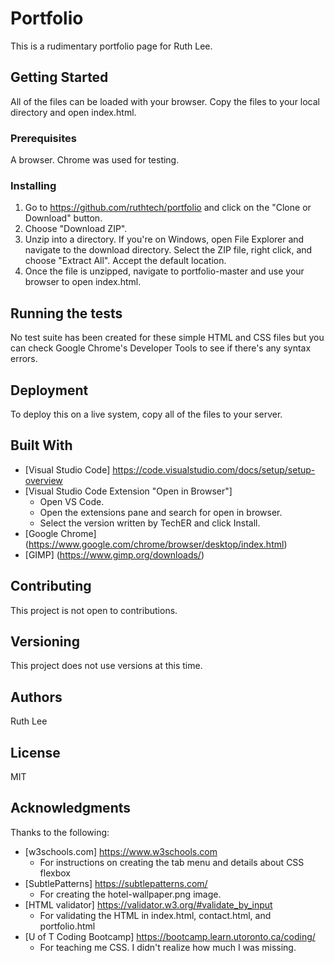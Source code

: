 # Portfolio 
This is a rudimentary portfolio page for Ruth Lee.

## Getting Started
All of the files can be loaded with your browser. Copy the files to your local directory and open index.html.

### Prerequisites
A browser. Chrome was used for testing. 

### Installing
1. Go to https://github.com/ruthtech/portfolio and click on the "Clone or Download" button. 
2. Choose "Download ZIP". 
3. Unzip into a directory. If you're on Windows, open File Explorer and navigate to the download directory. Select the ZIP file, right click, and choose "Extract All". Accept the default location.
4. Once the file is unzipped, navigate to portfolio-master and use your browser to open index.html.


## Running the tests
No test suite has been created for these simple HTML and CSS files but you can check Google Chrome's Developer Tools to see if there's any syntax errors. 

## Deployment
To deploy this on a live system, copy all of the files to your server. 

## Built With
* [Visual Studio Code] https://code.visualstudio.com/docs/setup/setup-overview
* [Visual Studio Code Extension "Open in Browser"] 
  * Open VS Code.
  * Open the extensions pane and search for open in browser.
  * Select the version written by TechER and click Install.
* [Google Chrome] (https://www.google.com/chrome/browser/desktop/index.html)
* [GIMP] (https://www.gimp.org/downloads/)

## Contributing
This project is not open to contributions.

## Versioning
This project does not use versions at this time. 

## Authors
Ruth Lee

## License
MIT

## Acknowledgments
Thanks to the following:
* [w3schools.com] https://www.w3schools.com 
  * For instructions on creating the tab menu and details about CSS flexbox
* [SubtlePatterns] https://subtlepatterns.com/ 
  * For creating the hotel-wallpaper.png image.
* [HTML validator] https://validator.w3.org/#validate_by_input
  * For validating the HTML in index.html, contact.html, and portfolio.html
* [U of T Coding Bootcamp] https://bootcamp.learn.utoronto.ca/coding/
  * For teaching me CSS. I didn't realize how much I was missing.

